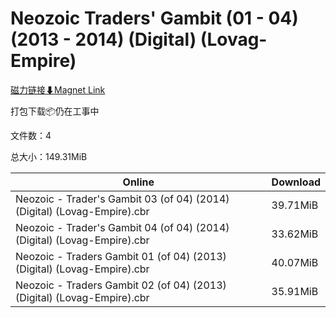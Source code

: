 # Neozoic Traders' Gambit (01 - 04) (2013 - 2014) (Digital) (Lovag-Empire)

[磁力链接⬇Magnet Link](magnet:?xt=urn:btih:5f5c5cedb456c07d864d6b5235ff997733f9b577&dn=Neozoic%20Traders%27%20Gambit%20%2801%20-%2004%29%20%282013%20-%202014%29%20%28Digital%29%20%28Lovag-Empire%29)

打包下载📦仍在工事中

文件数：4

总大小：149.31MiB

Online | Download
--- | ---
Neozoic - Trader's Gambit 03 (of 04) (2014) (Digital) (Lovag-Empire).cbr | 39.71MiB
Neozoic - Trader's Gambit 04 (of 04) (2014) (Digital) (Lovag-Empire).cbr | 33.62MiB
Neozoic - Traders Gambit 01 (of 04) (2013) (Digital) (Lovag-Empire).cbr | 40.07MiB
Neozoic - Traders Gambit 02 (of 04) (2013) (Digital) (Lovag-Empire).cbr | 35.91MiB